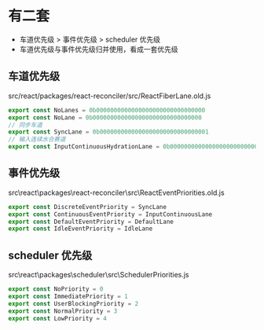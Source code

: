 # 有二套

- 车道优先级 > 事件优先级 > scheduler 优先级
- 车道优先级与事件优先级归并使用，看成一套优先级

## 车道优先级

src/react/packages/react-reconciler/src/ReactFiberLane.old.js

```js
export const NoLanes = 0b0000000000000000000000000000000
export const NoLane = 0b0000000000000000000000000000000
// 同步车道
export const SyncLane = 0b0000000000000000000000000000001
// 输入连续水合赛道
export const InputContinuousHydrationLane = 0b0000000000000000000000000000010
```

## 事件优先级

src\react\packages\react-reconciler\src\ReactEventPriorities.old.js

```js
export const DiscreteEventPriority = SyncLane
export const ContinuousEventPriority = InputContinuousLane
export const DefaultEventPriority = DefaultLane
export const IdleEventPriority = IdleLane
```

## scheduler 优先级

src\react\packages\scheduler\src\SchedulerPriorities.js

```js
export const NoPriority = 0
export const ImmediatePriority = 1
export const UserBlockingPriority = 2
export const NormalPriority = 3
export const LowPriority = 4
```